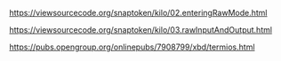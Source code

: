 https://viewsourcecode.org/snaptoken/kilo/02.enteringRawMode.html

https://viewsourcecode.org/snaptoken/kilo/03.rawInputAndOutput.html

https://pubs.opengroup.org/onlinepubs/7908799/xbd/termios.html
